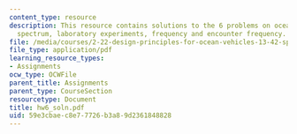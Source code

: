 ```yaml
---
content_type: resource
description: This resource contains solutions to the 6 problems on ocean waves, Bretschneider
  spectrum, laboratory experiments, frequency and encounter frequency.
file: /media/courses/2-22-design-principles-for-ocean-vehicles-13-42-spring-2005/59e3cbaec8e77726b3a89d2361848828_hw6_soln.pdf
file_type: application/pdf
learning_resource_types:
- Assignments
ocw_type: OCWFile
parent_title: Assignments
parent_type: CourseSection
resourcetype: Document
title: hw6_soln.pdf
uid: 59e3cbae-c8e7-7726-b3a8-9d2361848828
---
```

